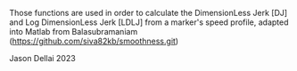 Those functions are used in order to calculate the DimensionLess Jerk [DJ] and Log DimensionLess Jerk [LDLJ] from a marker's speed profile, 
adapted into Matlab from Balasubramaniam (https://github.com/siva82kb/smoothness.git)

Jason Dellai 2023
